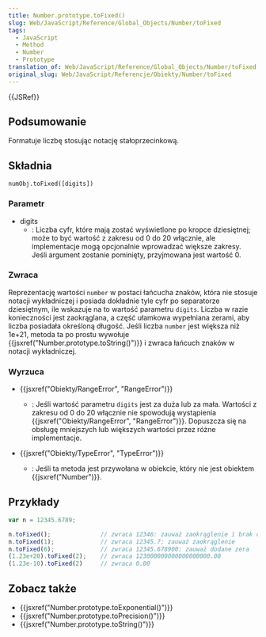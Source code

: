 ```yaml
---
title: Number.prototype.toFixed()
slug: Web/JavaScript/Reference/Global_Objects/Number/toFixed
tags:
  - JavaScript
  - Method
  - Number
  - Prototype
translation_of: Web/JavaScript/Reference/Global_Objects/Number/toFixed
original_slug: Web/JavaScript/Referencje/Obiekty/Number/toFixed
---
```

{{JSRef}}

## Podsumowanie

Formatuje liczbę stosując notację stałoprzecinkową.

## Składnia

    numObj.toFixed([digits])

### Parametr

- digits
  - : Liczba cyfr, które mają zostać wyświetlone po kropce dziesiętnej; może to być wartość z zakresu od 0 do 20 włącznie, ale implementacje mogą opcjonalnie wprowadzać większe zakresy. Jeśli argument zostanie pominięty, przyjmowana jest wartość 0.

### Zwraca

Reprezentację wartości `number` w postaci łańcucha znaków, która nie stosuje notacji wykładniczej i posiada dokładnie tyle cyfr po separatorze dziesiętnym, ile wskazuje na to wartość parametru `digits`. Liczba w razie konieczności jest zaokrąglana, a część ułamkowa wypełniana zerami, aby liczba posiadała określoną długość. Jeśli liczba `number` jest większa niż 1e+21, metoda ta po prostu wywołuje {{jsxref("Number.prototype.toString()")}} i zwraca łańcuch znaków w notacji wykładniczej.

### Wyrzuca

- {{jsxref("Obiekty/RangeError", "RangeError")}}
  - : Jeśli wartość parametru `digits` jest za duża lub za mała. Wartości z zakresu od 0 do 20 włącznie nie spowodują wystąpienia {{jsxref("Obiekty/RangeError", "RangeError")}}. Dopuszcza się na obsługę mniejszych lub większych wartości przez różne implementacje.

- {{jsxref("Obiekty/TypeError", "TypeError")}}
  - : Jeśli ta metoda jest przywołana w obiekcie, który nie jest obiektem {{jsxref("Number")}}.

## Przykłady

```js
var n = 12345.6789;

n.toFixed();              // zwraca 12346: zauważ zaokrąglenie i brak części ułamkowej
n.toFixed(1);             // zwraca 12345.7: zauważ zaokrąglenie
n.toFixed(6);             // zwraca 12345.678900: zauważ dodane zera
(1.23e+20).toFixed(2);    // zwraca 123000000000000000000.00
(1.23e-10).toFixed(2)     // zwraca 0.00
```

## Zobacz także

- {{jsxref("Number.prototype.toExponential()")}}
- {{jsxref("Number.prototype.toPrecision()")}}
- {{jsxref("Number.prototype.toString()")}}
